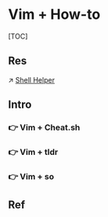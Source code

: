 # Vim + How-to

[TOC]



## Res
↗ [Shell Helper](../../../../../../🥷🏼%20Operating%20System%20(Tech)/🐚%20Shell/Shell%20Helper/Shell%20Helper.md)



## Intro


### 👉 Vim + Cheat.sh


### 👉 Vim + tldr


### 👉 Vim + so




## Ref

